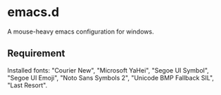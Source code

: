 # emacs.d
A mouse-heavy emacs configuration for windows.

## Requirement

Installed fonts: "Courier New", "Microsoft YaHei", "Segoe UI Symbol", "Segoe UI Emoji", "Noto Sans Symbols 2", "Unicode BMP Fallback SIL", "Last Resort".
